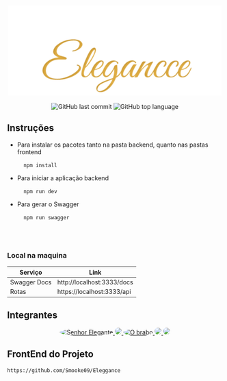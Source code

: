 <div align="center">

<img src="./logo.png">

![GitHub last commit](https://img.shields.io/github/last-commit/d3xt3er/FrontEnd-Recyclo)
![GitHub top language](https://img.shields.io/github/languages/top/d3xt3er/FrontEnd-Recyclo)

</div>

 

## Instruções 

- Para instalar os pacotes tanto na pasta backend, quanto nas pastas frontend
    
        npm install
    
- Para iniciar a aplicação backend
    
        npm run dev

- Para gerar o Swagger
    
        npm run swagger

<br>
<br>

### Local na maquina
| Serviço | Link |
| ------ | ------ |
| Swagger Docs | http://localhost:3333/docs |
| Rotas | https://localhost:3333/api |


## Integrantes

<div align="center">

<a href="https://github.com/Smooke09">
<img src="https://avatars.githubusercontent.com/u/90714214?v=4" title="Senhor Elegante" style="height:50px; border-radius:100%"/>
</a>

<a href="https://github.com/BrenoOliveira2002">
<img src="https://avatars.githubusercontent.com/u/103545297?v=4" style="height:50px; border-radius:100%"/>
</a>

<a href="https://github.com/CaioCDJ">
<img src="https://avatars.githubusercontent.com/u/48222542?v=4" title="O brabo" style="height:50px; border-radius:100%"/>
</a>

<a href="https://github.com/amandacgoncalves">
<img src="https://avatars.githubusercontent.com/u/102832741?v=4" style="height:50px; border-radius:100%"/>
</a>

<a href="https://github.com/RyanGualberto">
<img src="https://avatars.githubusercontent.com/u/88859663?v=4" style="height:50px; border-radius:100%"/>
</a>
</div>


## FrontEnd do Projeto

    https://github.com/Smooke09/Eleggance
